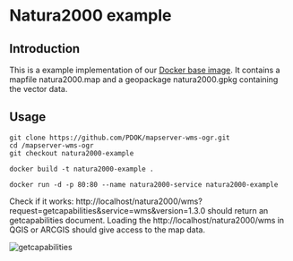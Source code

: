# Natura2000 example

## Introduction
This is a example implementation of our [Docker base image](https://github.com/PDOK/mapserver-wms-ogr). It contains a mapfile natura2000.map and a geopackage natura2000.gpkg containing the vector data.

## Usage
```
git clone https://github.com/PDOK/mapserver-wms-ogr.git
cd /mapserver-wms-ogr
git checkout natura2000-example
```

```
docker build -t natura2000-example .
```

```
docker run -d -p 80:80 --name natura2000-service natura2000-example
```

Check if it works: http://localhost/natura2000/wms?request=getcapabilities&service=wms&version=1.3.0 should return an getcapabilities document. Loading the http://localhost/natura2000/wms in QGIS or ARCGIS should give access to the map data.

![getcapabilities](/img/getcapabilities-natura2000.jpg)
